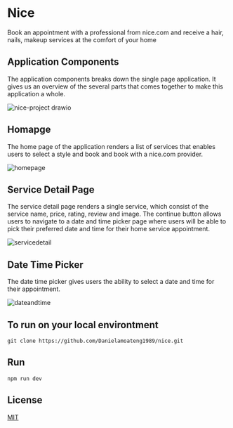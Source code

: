 # Nice

Book an appointment with a professional from nice.com and receive a hair, nails, makeup services at the comfort of your home

## Application Components
The application components breaks down the single page application. It gives us an overview of the several parts that comes together to make this application a whole.

![nice-project drawio](https://user-images.githubusercontent.com/10266209/155910108-a9ec3b92-4796-410e-bc04-299a89047da1.png)


## Homapge
The home page of the application renders a list of services that enables users to select a style and book and book with a nice.com provider.

![homepage](https://user-images.githubusercontent.com/10266209/156422853-b9c26d22-203e-41c5-8d11-d38017cc1476.png)



## Service Detail Page
The service detail page renders a single service, which consist of the service name, price, rating, review and image. The continue button allows users to navigate to a date and time picker page where users will be able to pick their preferred date and time for their home service appointment.

![servicedetail](https://user-images.githubusercontent.com/10266209/156422890-800c24ea-5d6d-422d-820f-048e5186c671.png)




## Date Time Picker
The date time picker gives users the ability to select a date and time for their appointment. 

![dateandtime](https://user-images.githubusercontent.com/10266209/156423986-7e4b1ea5-82ad-44df-874f-306f83205f5c.png)


## To run on your local environtment

```
git clone https://github.com/Danielamoateng1989/nice.git
```

## Run
```
npm run dev
```


## License
[MIT](https://choosealicense.com/licenses/mit/)

